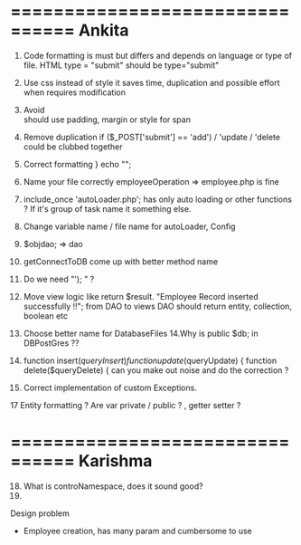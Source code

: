================================
Ankita
================================
1. Code formatting is must but differs and depends on language or type of file.
HTML type = "submit" should be type="submit"

2. Use css instead of style it saves time, duplication and possible effort when
requires modification

3. Avoid <br> should use padding, margin or style for span

4. Remove duplication if ($_POST['submit'] == 'add') / 'update / 'delete could be clubbed together

5. Correct formatting
} echo "</table>";

6. Name your file correctly employeeOperation => employee.php is fine

7. include_once 'autoLoader.php'; has only auto loading or other functions ?
If it's group of task name it something else.

8. Change variable name / file name for autoLoader, Config

9. $objdao; => dao

10. getConnectToDB come up with better method name

11. Do we need "'); " ?

12. Move view logic like
return $result. "Employee Record inserted successfully !!";
from DAO to views
DAO should return entity, collection, boolean etc

13. Choose better name for DatabaseFiles
14.Why is public $db; in DBPostGres ??

15. function insert($queryInsert)
function update($queryUpdate) {
  function delete($queryDelete) {
    can you make out noise and do the correction ?

16. Correct implementation of custom Exceptions.

17 Entity formatting ? Are var private / public ? , getter setter ?

================================
Karishma
================================
18. What is controNamespace, does it sound good?
19. 

Design problem
- Employee creation, has many param and cumbersome to use

